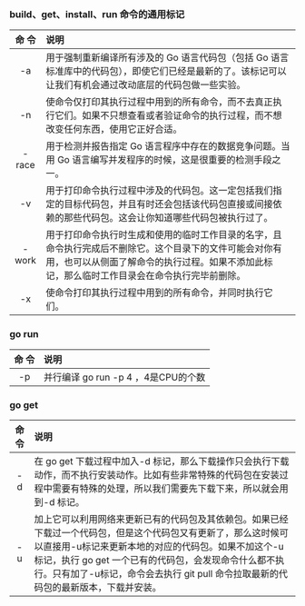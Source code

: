 ### build、get、install、run 命令的通用标记
| 命   令 | 说明 |
| :------: | :------ |
| -a | 用于强制重新编译所有涉及的 Go 语言代码包（包括 Go 语言标准库中的代码包），即使它们已经是最新的了。该标记可以让我们有机会通过改动底层的代码包做一些实验。 |
| -n | 使命令仅打印其执行过程中用到的所有命令，而不去真正执行它们。如果不只想查看或者验证命令的执行过程，而不想改变任何东西，使用它正好合适。 |
| -race | 用于检测并报告指定 Go 语言程序中存在的数据竞争问题。当用 Go 语言编写并发程序的时候，这是很重要的检测手段之一。 |
| -v | 用于打印命令执行过程中涉及的代码包。这一定包括我们指定的目标代码包，并且有时还会包括该代码包直接或间接依赖的那些代码包。这会让你知道哪些代码包被执行过了。 |
| -work | 用于打印命令执行时生成和使用的临时工作目录的名字，且命令执行完成后不删除它。这个目录下的文件可能会对你有用，也可以从侧面了解命令的执行过程。如果不添加此标记，那么临时工作目录会在命令执行完毕前删除。 |
| -x | 使命令打印其执行过程中用到的所有命令，并同时执行它们。 |

### go run
| 命   令 | 说明 |
| :------: | :------ |
| -p | 并行编译 go run -p 4 ，4是CPU的个数 |

### go get
| 命   令 | 说明 |
| :------: | :------ |
| -d | 在 go get 下载过程中加入-d 标记，那么下载操作只会执行下载动作，而不执行安装动作。比如有些非常特殊的代码包在安装过程中需要有特殊的处理，所以我们需要先下载下来，所以就会用到-d 标记。 |
| -u | 加上它可以利用网络来更新已有的代码包及其依赖包。如果已经下载过一个代码包，但是这个代码包又有更新了，那么这时候可以直接用-u标记来更新本地的对应的代码包。如果不加这个-u标记，执行 go get 一个已有的代码包，会发现命令什么都不执行。只有加了-u标记，命令会去执行 git pull 命令拉取最新的代码包的最新版本，下载并安装。 |